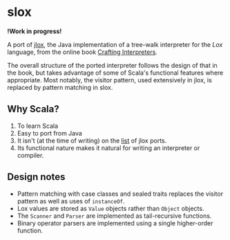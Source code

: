# slox

**!Work in progress!**

A port of [jlox](https://github.com/munificent/craftinginterpreters/tree/master/java),
the Java implementation of a tree-walk interpreter for the *Lox* language,
from the online book [Crafting Interpreters](https://craftinginterpreters.com/).

The overall structure of the ported interpreter follows the design of that in the book,
but takes advantage of some of Scala's functional features where appropriate. Most notably,
the visitor pattern, used extensively in jlox, is replaced by pattern matching in slox.

## Why Scala?

1. To learn Scala
2. Easy to port from Java
3. It isn't (at the time of writing) on the
[list](https://github.com/munificent/craftinginterpreters/wiki/Lox-implementations)
of jlox ports.
4. Its functional nature makes it natural for writing an interpreter or compiler.

## Design notes

* Pattern matching with case classes and sealed traits replaces the visitor pattern as well as uses of `instanceOf`.
* Lox values are stored as `Value` objects rather than `Object` objects.
* The `Scanner` and `Parser` are implemented as tail-recursive functions.
* Binary operator parsers are implemented using a single higher-order function.
